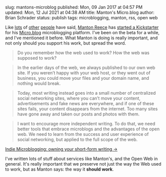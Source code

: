 slug: mantons-microblog
published: Mon, 09 Jan 2017 at 04:57 PM
updated: Mon, 12 Jul 2021 at 04:38 AM
title: Manton's Micro.blog
author: Brian Schrader
status: publish
tags: microblogging, manton, rss, open web

Like [lots][1] of [other][2] [people][3] have said, [Manton Reece][4] has [started a Kickstarter][5] for his [Micro.blog][6] microblogging platform. I've been on the beta for a while, and I've mentioned it before. What Manton is doing is really important, and not only should you support his work, but spread the word.

> Do you remember how the web used to work? How the web was supposed to work?

> In the earlier days of the web, we always published to our own web site. If you weren’t happy with your web host, or they went out of business, you could move your files and your domain name, and nothing would break.

> Today, most writing instead goes into a small number of centralized social networking sites, where you can’t move your content, advertisements and fake news are everywhere, and if one of these sites fails, your content disappears from the internet. Too many sites have gone away and taken our posts and photos with them.

> I want to encourage more independent writing. To do that, we need better tools that embrace microblogs and the advantages of the open web. We need to learn from the success and user experience of social networking, but applied to the full scope of the web.

[Indie Microblogging: owning your short-form writing &#8594;][5]

I've written lots of stuff about services like Manton's, and the Open Web in general. It's really important that we preserve not just the way the Web used to work, but as Manton says: the way it **should work**.

[1]: http://inessential.com/2017/01/06/mantons_thing
[2]: http://beckyhansmeyer.com/2017/01/08/in-support-of-microblogging/
[3]: https://marco.org/2017/01/07/indie-microblogging-kickstarter
[4]: http://www.manton.org
[5]: https://www.kickstarter.com/projects/manton/indie-microblogging-owning-your-short-form-writing
[6]: http://micro.blog
